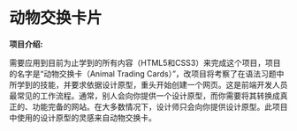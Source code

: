 # 动物交换卡片

**项目介绍:**

需要应用到目前为止学到的所有内容（HTML5和CSS3）来完成这个项目，项目的名字是“动物交换卡（Animal Trading Cards）”，改项目将考察了在语法习题中所学到的技能，并要求依据设计原型，重头开始创建一个网页。这是前端开发人员最常见的工作流程。通常，别人会向你提供一个设计原型，而你需要将其转换成真正的、功能完备的网站。在大多数情况下，设计师只会向你提供设计原型。此项目中使用的设计原型的灵感来自动物交换卡。


